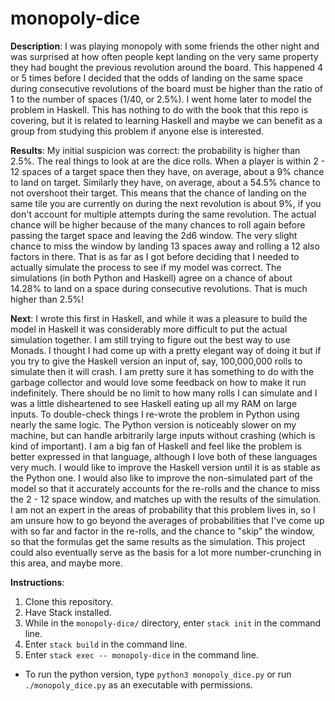 # monopoly-dice

**Description**: I was playing monopoly with some friends the other night and was surprised at how often people kept landing on the very same property they had bought the previous revolution around the board. This happened 4 or 5 times before I decided that the odds of landing on the same space during consecutive revolutions of the board must be higher than the ratio of 1 to the number of spaces (1/40, or 2.5%). I went home later to model the problem in Haskell. This has nothing to do with the book that this repo is covering, but it is related to learning Haskell and maybe we can benefit as a group from studying this problem if anyone else is interested.

**Results**: My initial suspicion was correct: the probability is higher than 2.5%. The real things to look at are the dice rolls. When a player is within 2 - 12 spaces of a target space then they have, on average, about a 9% chance to land on target. Similarly they have, on average, about a 54.5% chance to not overshoot their target. This means that the chance of landing on the same tile you are currently on during the next revolution is about 9%, if you don't account for multiple attempts during the same revolution. The actual chance will be higher because of the many chances to roll again before passing the target space and leaving the 2d6 window. The very slight chance to miss the window by landing 13 spaces away and rolling a 12 also factors in there. That is as far as I got before deciding that I needed to actually simulate the process to see if my model was correct. The simulations (in both Python and Haskell) agree on a chance of about 14.28% to land on a space during consecutive revolutions. That is much higher than 2.5%!

**Next**: I wrote this first in Haskell, and while it was a pleasure to build the model in Haskell it was considerably more difficult to put the actual simulation together. I am still trying to figure out the best way to use Monads. I thought I had come up with a pretty elegant way of doing it but if you try to give the Haskell version an input of, say, 100,000,000 rolls to simulate then it will crash. I am pretty sure it has something to do with the garbage collector and would love some feedback on how to make it run indefinitely. There should be no limit to how many rolls I can simulate and I was a little disheartened to see Haskell eating up all my RAM on large inputs. To double-check things I re-wrote the problem in Python using nearly the same logic. The Python version is noticeably slower on my machine, but can handle arbitrarily large inputs without crashing (which is kind of important). I am a big fan of Haskell and feel like the problem is better expressed in that language, although I love both of these languages very much. I would like to improve the Haskell version until it is as stable as the Python one. I would also like to improve the non-simulated part of the model so that it accurately accounts for the re-rolls and the chance to miss the 2 - 12 space window, and matches up with the results of the simulation. I am not an expert in the areas of probability that this problem lives in, so I am unsure how to go beyond the averages of probabilities that I've come up with so far and factor in the re-rolls, and the chance to "skip" the window, so that the formulas get the same results as the simulation. This project could also eventually serve as the basis for a lot more number-crunching in this area, and maybe more.

**Instructions**: 
1. Clone this repository.
2. Have Stack installed.
3. While in the `monopoly-dice/` directory, enter `stack init` in the command line.
4. Enter `stack build` in the command line.
5. Enter `stack exec -- monopoly-dice` in the command line.
- To run the python version, type `python3 monopoly_dice.py` or run `./monopoly_dice.py` as an executable with permissions.

